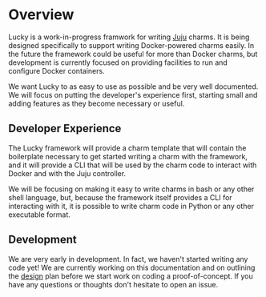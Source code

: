 # Overview

Lucky is a work-in-progress framwork for writing [Juju] charms. It is being designed specifically to support writing Docker-powered charms easily. In the future the framework could be useful for more than Docker charms, but development is currently focused on providing facilities to run and configure Docker containers.

We want Lucky to as easy to use as possible and be very well documented. We will focus on putting the developer's experience first, starting small and adding features as they become necessary or useful.

[juju]: https://jaas.ai/

## Developer Experience

The Lucky framework will provide a charm template that will contain the boilerplate necessary to get started writing a charm with the framework, and it will provide a CLI that will be used by the charm code to interact with Docker and with the Juju controller.

We will be focusing on making it easy to write charms in bash or any other shell language, but, because the framework itself provides a CLI for interacting with it, it is possible to write charm code in Python or any other executable format.

## Development

We are very early in development. In fact, we haven't started writing any code yet! We are currently working on this documentation and on outlining the [design](./design.md) plan before we start work on coding a proof-of-concept. If you have any questions or thoughts don't hesitate to open an issue.
